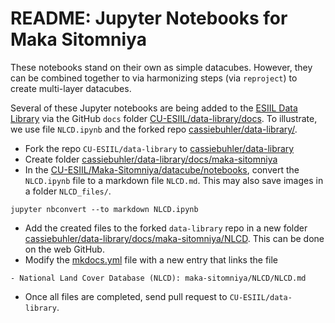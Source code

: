 # README: Jupyter Notebooks for Maka Sitomniya

These notebooks stand on their own as simple datacubes.
However, they can be combined together to via harmonizing steps
(via `reproject`) to create multi-layer datacubes.

Several of these Jupyter notebooks are being added to the
[ESIIL Data Library](https://data-library.esiil.org)
via the GitHub `docs` folder
[CU-ESIIL/data-library/docs](https://github.com/CU-ESIIL/data-library/tree/main/docs).
To illustrate, we use file `NLCD.ipynb` and the forked repo
[cassiebuhler/data-library/](https://github.com/cassiebuhler/data-library).

- Fork the repo `CU-ESIIL/data-library` to
[cassiebuhler/data-library](https://github.com/cassiebuhler/data-library)
- Create folder
[cassiebuhler/data-library/docs/maka-sitomniya](https://github.com/cassiebuhler/data-library/tree/main/docs/maka-sitomniya/NLCD)
- In the
[CU-ESIIL/Maka-Sitomniya/datacube/notebooks](https://github.com/CU-ESIIL/Maka-Sitomniya/tree/main/datacube/notebooks),
convert the `NLCD.ipynb` file to a markdown file `NLCD.md`.
This may also save images in a folder `NLCD_files/`.

```{bash}
jupyter nbconvert --to markdown NLCD.ipynb
```

- Add the created files to the forked `data-library` repo in a new folder
[cassiebuhler/data-library/docs/maka-sitomniya/NLCD](https://github.com/cassiebuhler/data-library/tree/main/docs/maka-sitomniya/NLCD).
This can be done on the web GitHub.
- Modify the
[mkdocs.yml](https://github.com/cassiebuhler/data-library/blob/main/mkdocs.yml)
file with a new entry that links the file

```
- National Land Cover Database (NLCD): maka-sitomniya/NLCD/NLCD.md
```

- Once all files are completed, send pull request to `CU-ESIIL/data-library`.
